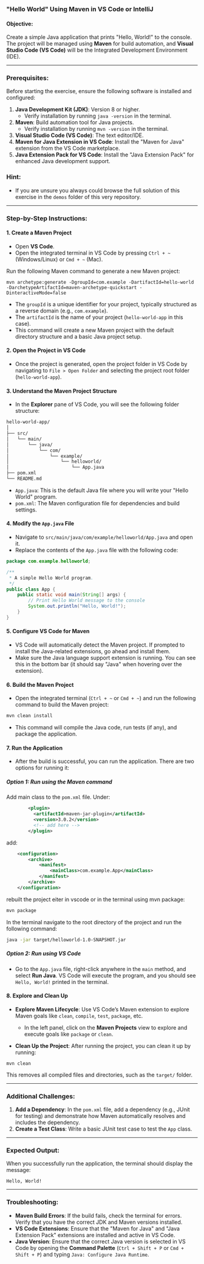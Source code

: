### "Hello World" Using Maven in VS Code or IntelliJ

#### Objective:

Create a simple Java application that prints "Hello, World!" to the console. The project will be managed using **Maven** for build automation, and **Visual Studio Code (VS Code)** will be the Integrated Development Environment (IDE).

---

### Prerequisites:

Before starting the exercise, ensure the following software is installed and configured:

1.  **Java Development Kit (JDK)**: Version 8 or higher.
    - Verify installation by running `java -version` in the terminal.
2.  **Maven**: Build automation tool for Java projects.
    - Verify installation by running `mvn -version` in the terminal.
3.  **Visual Studio Code (VS Code)**: The text editor/IDE.
4.  **Maven for Java Extension in VS Code**: Install the "Maven for Java" extension from the VS Code marketplace.
5.  **Java Extension Pack for VS Code**: Install the "Java Extension Pack" for enhanced Java development support.

### Hint:

- If you are unsure you always could browse the full solution of this exercise in the `demos` folder of this very repository.

---

### Step-by-Step Instructions:

#### 1\. **Create a Maven Project**

- Open **VS Code**.
- Open the integrated terminal in VS Code by pressing `Ctrl + ~` (Windows/Linux) or `Cmd + ~` (Mac).

Run the following Maven command to generate a new Maven project:

```
mvn archetype:generate -DgroupId=com.example -DartifactId=hello-world -DarchetypeArtifactId=maven-archetype-quickstart -DinteractiveMode=false

```

- The `groupId` is a unique identifier for your project, typically structured as a reverse domain (e.g., `com.example`).
- The `artifactId` is the name of your project (`hello-world-app` in this case).
- This command will create a new Maven project with the default directory structure and a basic Java project setup.

#### 2\. **Open the Project in VS Code**

- Once the project is generated, open the project folder in VS Code by navigating to `File > Open Folder` and selecting the project root folder (`hello-world-app`).

#### 3\. **Understand the Maven Project Structure**

- In the **Explorer** pane of VS Code, you will see the following folder structure:

```bash
hello-world-app/
│
├── src/
│   └── main/
│       └── java/
│           └── com/
│               └── example/
│                   └── helloworld/
│                       └── App.java
├── pom.xml
└── README.md

```

- `App.java`: This is the default Java file where you will write your "Hello World" program.
- `pom.xml`: The Maven configuration file for dependencies and build settings.

#### 4\. **Modify the `App.java` File**

- Navigate to `src/main/java/com/example/helloworld/App.java` and open it.
- Replace the contents of the `App.java` file with the following code:

```java
package com.example.helloworld;

/**
 * A simple Hello World program.
 */
public class App {
    public static void main(String[] args) {
        // Print Hello World message to the console
        System.out.println("Hello, World!");
    }
}

```

#### 5\. **Configure VS Code for Maven**

- VS Code will automatically detect the Maven project. If prompted to install the Java-related extensions, go ahead and install them.
- Make sure the Java language support extension is running. You can see this in the bottom bar (it should say "Java" when hovering over the extension).

#### 6\. **Build the Maven Project**

- Open the integrated terminal (`Ctrl + ~` or `Cmd + ~`) and run the following command to build the Maven project:

```bash
mvn clean install

```

- This command will compile the Java code, run tests (if any), and package the application.

#### 7\. **Run the Application**

- After the build is successful, you can run the application. There are two options for running it:

##### Option 1: Run using the Maven command

Add main class to the `pom.xml` file. Under:

```xml
        <plugin>
          <artifactId>maven-jar-plugin</artifactId>
          <version>3.0.2</version>
          <!-- add here -->
        </plugin>
```

add:

```xml
    <configuration>
        <archive>
            <manifest>
                <mainClass>com.example.App</mainClass>
            </manifest>
        </archive>
    </configuration>
```

rebuilt the project eiter in vscode or in the terminal using mvn package:

```bash
mvn package
```

In the terminal navigate to the root directory of the project and run the following command:

```bash
java -jar target/helloworld-1.0-SNAPSHOT.jar
```

##### Option 2: Run using VS Code

- Go to the `App.java` file, right-click anywhere in the `main` method, and select **Run Java**. VS Code will execute the program, and you should see `Hello, World!` printed in the terminal.

#### 8\. **Explore and Clean Up**

- **Explore Maven Lifecycle**: Use VS Code’s Maven extension to explore Maven goals like `clean`, `compile`, `test`, `package`, etc.

  - In the left panel, click on the **Maven Projects** view to explore and execute goals like `package` or `clean`.

- **Clean Up the Project**: After running the project, you can clean it up by running:

```
mvn clean

```

This removes all compiled files and directories, such as the `target/` folder.

---

### Additional Challenges:

1.  **Add a Dependency**: In the `pom.xml` file, add a dependency (e.g., JUnit for testing) and demonstrate how Maven automatically resolves and includes the dependency.
2.  **Create a Test Class**: Write a basic JUnit test case to test the `App` class.

---

### Expected Output:

When you successfully run the application, the terminal should display the message:

```
Hello, World!

```

---

### Troubleshooting:

- **Maven Build Errors**: If the build fails, check the terminal for errors. Verify that you have the correct JDK and Maven versions installed.
- **VS Code Extensions**: Ensure that the "Maven for Java" and "Java Extension Pack" extensions are installed and active in VS Code.
- **Java Version**: Ensure that the correct Java version is selected in VS Code by opening the **Command Palette** (`Ctrl + Shift + P` or `Cmd + Shift + P`) and typing `Java: Configure Java Runtime`.
